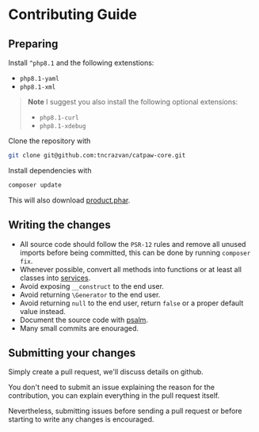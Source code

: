 # Contributing Guide

## Preparing

Install `^php8.1` and the following extenstions:
- `php8.1-yaml`
- `php8.1-xml`

> **Note** I suggest you also install the following optional extensions:
> - `php8.1-curl`
> - `php8.1-xdebug`


Clone the repository with 
```sh
git clone git@github.com:tncrazvan/catpaw-core.git
```

Install dependencies with

```sh
composer update
```

This will also download [product.phar](https://github.com/tncrazvan/catpaw-dev-tools/releases).


## Writing the changes

- All source code should follow the `PSR-12` rules and remove all unused 
  imports before being committed, this can be done by running `composer fix`.
- Whenever possible, convert all methods into functions or at least 
  all classes into [services](https://github.com/tncrazvan/catpaw-core/blob/master/docs/13.Services.md).
- Avoid exposing `__construct` to the end user.
- Avoid returning `\Generator` to the end user.
- Avoid returning `null` to the end user, return `false` or a proper default value instead.
- Document the source code with [psalm](https://psalm.dev).
- Many small commits are enouraged.

## Submitting your changes

Simply create a pull request, we'll discuss details on github.

You don't need to submit an issue explaining the reason for the contribution, you can explain everything in the pull request itself.

Nevertheless, submitting issues before sending a pull request or before starting to write any changes is encouraged.
